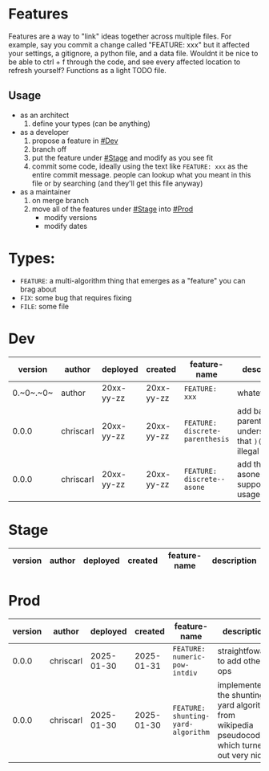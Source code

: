 # Features
Features are a way to "link" ideas together across multiple files. For example, say you commit a change called "FEATURE: xxx" but it affected your settings, a gitignore, a python file, and a data file. Wouldnt it be nice to be able to ctrl + f through the code, and see every affected location to refresh yourself? Functions as a light TODO file.

## Usage
- as an architect
    1. define your types (can be anything)
- as a developer
    1. propose a feature in [#Dev](#dev)
    2. branch off
    3. put the feature under [#Stage](#stage) and modify as you see fit
    4. commit some code, ideally using the text like `FEATURE: xxx` as the entire commit message. people can lookup what you meant in this file or by searching (and they'll get this file anyway)
- as a maintainer
    1. on merge branch
    2. move all of the features under [#Stage](#stage) into [#Prod](#Prod)
        - modify versions
        - modify dates


# Types:
- `FEATURE`: a multi-algorithm thing that emerges as a "feature" you can brag about
- `FIX`: some bug that requires fixing
- `FILE`: some file


# Dev
|version |author |deployed |created |feature-name |description |
--- | --- | --- | --- | --- | ---
|0.~0~.~0~|author|20xx-yy-zz|20xx-yy-zz|`FEATURE: xxx`|whatever|
|0.0.0|chriscarl|20xx-yy-zz|20xx-yy-zz|`FEATURE: discrete-parenthesis`|add back the parenthesis, understanding that `)(` is illegal|
|0.0.0|chriscarl|20xx-yy-zz|20xx-yy-zz|`FEATURE: discrete--asone`|add the --asone flag to support that usage|


# Stage
|version |author |deployed |created |feature-name |description |
--- | --- | --- | --- | --- | ---


# Prod
|version |author |deployed |created |feature-name |description |
--- | --- | --- | --- | --- | ---
|0.0.0|chriscarl|2025-01-30|2025-01-31|`FEATURE: numeric-pow-intdiv`|straightfoward to add other ops|
|0.0.0|chriscarl|2025-01-30|2025-01-30|`FEATURE: shunting-yard-algorithm`|implemented the shunting yard algorithm from wikipedia pseudocode which turned out very nice|